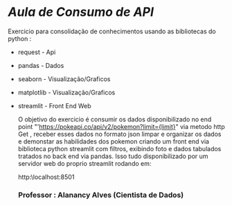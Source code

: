 

# *Aula de Consumo de API* 

Exercicio para consolidação de conhecimentos usando as bibliotecas do python :


- request - Api 
- pandas  - Dados
- seaborn - Visualização/Graficos
- matplotlib - Visualização/Graficos
- streamlit - Front End Web

  
  O objetivo do exercicio é consumir os dados disponibilizado no end point "'https://pokeapi.co/api/v2/pokemon?limit={limit}" via metodo http Get , receber esses dados no formato json limpar e organizar os dados e demonstar as habilidades dos pokemon criando um front end via biblioteca python streamlit com filtros, exibindo foto e dados tabulados tratados no back end via pandas. Isso tudo disponibilizado por um servidor web do proprio streamlit rodando em:

  http:\\localhost:8501


  ### Professor : Alanancy Alves (Cientista de Dados)
